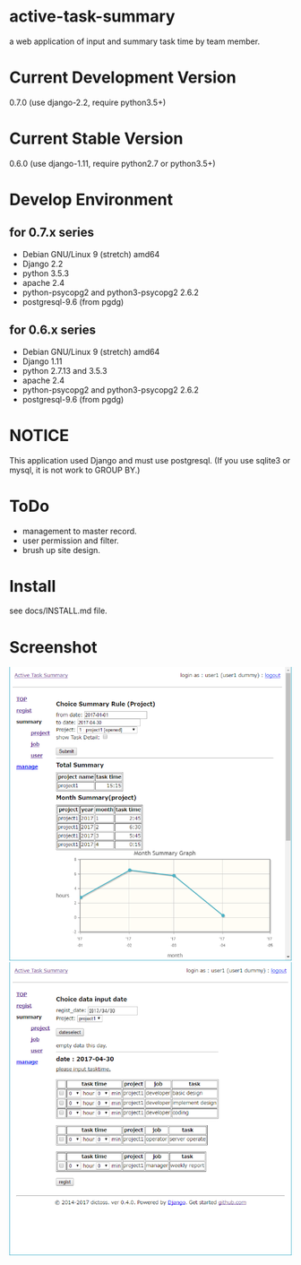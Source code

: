 active-task-summary
===================
a web application of input and summary task time by team member.

Current Development Version
===================
0.7.0 (use django-2.2, require python3.5+)

Current Stable Version
===================
0.6.0 (use django-1.11, require python2.7 or python3.5+)

Develop Environment
===================

for 0.7.x series
------------------

- Debian GNU/Linux 9 (stretch) amd64
- Django 2.2
- python 3.5.3
- apache 2.4
- python-psycopg2 and python3-psycopg2 2.6.2
- postgresql-9.6 (from pgdg)

for 0.6.x series
------------------

- Debian GNU/Linux 9 (stretch) amd64
- Django 1.11
- python 2.7.13 and 3.5.3
- apache 2.4
- python-psycopg2 and python3-psycopg2 2.6.2
- postgresql-9.6 (from pgdg)

NOTICE
===================
This application used Django and must use postgresql.
(If you use sqlite3 or mysql, it is not work to GROUP BY.)

ToDo
===================
- management to master record.
- user permission and filter.
- brush up site design.

Install
===================
see docs/INSTALL.md file.

Screenshot
===================
![summary_project](docs/screenshot/summary_project.png "summary project form")
![regist](docs/screenshot/regist.png "regist form")
